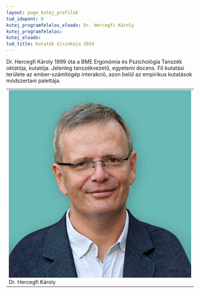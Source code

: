 ```yaml
---
layout: page_kutej_profilok
tud_idopont: 0
kutej_programfelelos_eloado: Dr. Hercegfi Károly
kutej_programfelelos: 
kutej_eloado:
tud_title: Kutatók éjszakája 2024
---
```



Dr. Hercegfi Károly 1999 óta a BME Ergonómia és Pszichológia Tanszék oktatója, kutatója. Jelenleg tanszékvezető, egyetemi docens. Fő kutatási területe az ember-számítógép interakció, azon belül az empirikus kutatások módszertani palettája.

 <table class="picture">
<tr>
<td>

<div class="gallery">
    <img src="images/Karesz.png" max-width="250" max-height="200">
  <div class="desc">Dr. Hercegfi Károly</div>
</div>

</td>
</tr>
</table>
